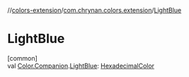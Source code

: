 //[colors-extension](../../index.md)/[com.chrynan.colors.extension](index.md)/[LightBlue](-light-blue.md)

# LightBlue

[common]\
val [Color.Companion](../../../colors-core/colors-core/com.chrynan.colors/-color/-companion/index.md).[LightBlue](-light-blue.md): [HexadecimalColor](../../../colors-core/colors-core/com.chrynan.colors/-hexadecimal-color/index.md)
